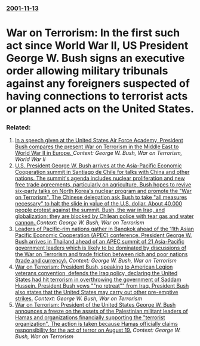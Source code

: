 ### [2001-11-13](/news/2001/11/13/index.md)

#  War on Terrorism: In the first such act since World War&nbsp;II, US President George W. Bush signs an executive order allowing military tribunals against any foreigners suspected of having connections to terrorist acts or planned acts on the United States.




### Related:

1. [ In a speech given at the United States Air Force Academy, President Bush compares the present War on Terrorism in the Middle East to World War&nbsp;II in Europe. ](/news/2004/06/2/in-a-speech-given-at-the-united-states-air-force-academy-president-bush-compares-the-present-war-on-terrorism-in-the-middle-east-to-world.md) _Context: George W. Bush, War on Terrorism, World War&nbsp;II_
2. [ U.S. President George W. Bush arrives at the Asia-Pacific Economic Cooperation summit in Santiago de Chile for talks with China and other nations. The summit's agenda includes nuclear proliferation and new free trade agreements, particularly on agriculture. Bush hopes to revive six-party talks on North Korea's nuclear program and promote the "War on Terrorism". The Chinese delegation ask Bush to take "all measures necessary" to halt the slide in value of the U.S. dollar. About 40,000 people protest against the summit, Bush, the war in Iraq, and globalization; they are blocked by Chilean police with tear gas and water cannon. ](/news/2004/11/19/u-s-president-george-w-bush-arrives-at-the-asia-pacific-economic-cooperation-summit-in-santiago-de-chile-for-talks-with-china-and-other-n.md) _Context: George W. Bush, War on Terrorism_
3. [ Leaders of Pacific-rim nations gather in Bangkok ahead of the 11th Asian Pacific Economic Cooperation (APEC) conference. President George W. Bush arrives in Thailand ahead of an APEC summit of 21 Asia-Pacific government leaders which is likely to be dominated by discussions of the War on Terrorism and trade friction between rich and poor nations (trade and currency).](/news/2003/10/18/leaders-of-pacific-rim-nations-gather-in-bangkok-ahead-of-the-11th-asian-pacific-economic-cooperation-apec-conference-president-george-w.md) _Context: George W. Bush, War on Terrorism_
4. [ War on Terrorism: President Bush, speaking to American Legion veterans convention, defends the Iraq policy, declaring the United States had hit terrorism in overthrowing the government of Saddam Hussein. President Bush vows ""no retreat"" from Iraq. President Bush also states that the United States may carry out other pre-emptive strikes.](/news/2003/08/26/war-on-terrorism-president-bush-speaking-to-american-legion-veterans-convention-defends-the-iraq-policy-declaring-the-united-states-had.md) _Context: George W. Bush, War on Terrorism_
5. [ War on Terrorism: President of the United States George W. Bush announces a freeze on the assets of the Palestinian militant leaders of Hamas and organizations financially supporting the "terrorist organization". The action is taken because Hamas officially claims responsibility for the act of terror on August 19.](/news/2003/08/22/war-on-terrorism-president-of-the-united-states-george-w-bush-announces-a-freeze-on-the-assets-of-the-palestinian-militant-leaders-of-ham.md) _Context: George W. Bush, War on Terrorism_
